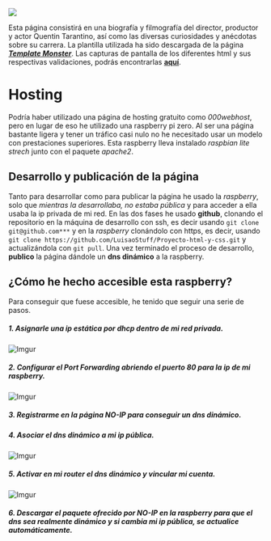 [<img src="https://i.imgur.com/UzSGgtN.png">](http://tarantino.ddns.net)

Esta página consistirá en una biografía y filmografía del director, productor y actor Quentin Tarantino, así como las diversas curiosidades y anécdotas sobre su carrera. La plantilla utilizada ha sido descargada de la página [***Template Monster***](https://www.templatemonster.com/). Las capturas de pantalla de los diferentes html y sus respectivas validaciones, podrás encontrarlas [**aquí**](https://mega.nz/#F!7E9VDCpa!i5QSPFBQmvsR4mgIaXLrSA).

# Hosting
Podría haber utilizado una página de hosting gratuito como *000webhost*, pero en lugar de eso he utilizado una raspberry pi zero. Al ser una página bastante ligera y tener un tráfico casi nulo no he necesitado usar un modelo con prestaciones superiores. Esta raspberry lleva instalado *raspbian lite strech* junto con el paquete *apache2*.

## Desarrollo y publicación de la página
Tanto para desarrollar como para publicar la página he usado la *raspberry*, solo que *mientras la desarrollaba, no estaba pública* y para acceder a ella usaba la ip privada de mi red. En las dos fases he usado **github**, clonando el repositorio en la máquina de desarrollo con ssh, es decir usando `git clone git@github.com***` y en la *raspberry* clonándolo con https, es decir, usando `git clone https://github.com/LuisaoStuff/Proyecto-html-y-css.git` y actualizándola con `git pull`.
Una vez terminado el proceso de desarrollo, **publico** la página dándole un **dns dinámico** a la raspberry.

## ¿Cómo he hecho accesible esta raspberry?

Para conseguir que fuese accesible, he tenido que seguir una serie de pasos.
##### 1. Asignarle una **ip estática** por **dhcp** dentro de mi red privada.
![Imgur](https://i.imgur.com/5sfrQey.png)
##### 2. Configurar el **Port Forwarding** abriendo el **puerto 80** para la ip de mi raspberry.
![Imgur](https://i.imgur.com/o4iNXyY.png)
##### 3. Registrarme en la página *NO-IP* para conseguir un **dns dinámico**.
##### 4. Asociar el **dns dinámico** a mi **ip pública**.
![Imgur](https://i.imgur.com/5oZWBnc.png)
##### 5. Activar en mi router el *dns dinámico* y vincular mi cuenta.
![Imgur](https://i.imgur.com/S44R2s6.png)
##### 6. Descargar el **paquete ofrecido por NO-IP** en la raspberry **para que el dns** sea realmente dinámico y si cambia mi ip pública, **se actualice automáticamente**.





